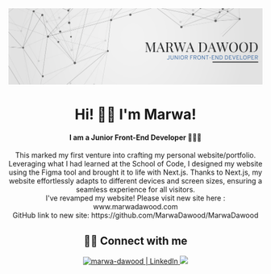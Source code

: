 <div align="center">
<img src="https://github.com/MarwaDawood/PersonalWebsite1.0/blob/main/src/Fonts&Images/banner1.png" alt=”my banner”>


<h1 align="center">    Hi! 👋🏼   I'm Marwa!  </h1>
<h4 align="center" >   I am a Junior Front-End Developer 👩🏻‍💻 </h4>

<p align="center" > This marked my first venture into crafting my personal website/portfolio. Leveraging what I had learned at the School of Code, I designed my website using the Figma tool and brought it to life with Next.js. Thanks to Next.js, my website effortlessly adapts to different devices and screen sizes, ensuring a seamless experience for all visitors. 
 <br/> 
I've revamped my website! Please visit new site here : www.marwadawood.com 
<br/>
GitHub link to new site: https://github.com/MarwaDawood/MarwaDawood
</p>
 
 

## 🤝🏼 Connect with me
<div  align="center">
<a href="https://www.linkedin.com/in/marwa-dawood/"><img padding-right="50px" src="https://raw.githubusercontent.com/yushi1007/yushi1007/main/images/linkedin.svg" alt="marwa-dawood | LinkedIn" width="35px"/> </a>
<a href="mailto:marwa.dawood@hotmail.com"> <img src="https://user-images.githubusercontent.com/102393807/209590242-2a31c21e-0f42-4934-b0ac-64bdccb87b7f.png" width="40px"/></a>

 </div> 

</div>
